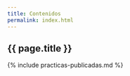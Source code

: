```yaml
---
title: Contenidos
permalink: index.html
---
```


## {{ page.title }}

{% include practicas-publicadas.md  %}


